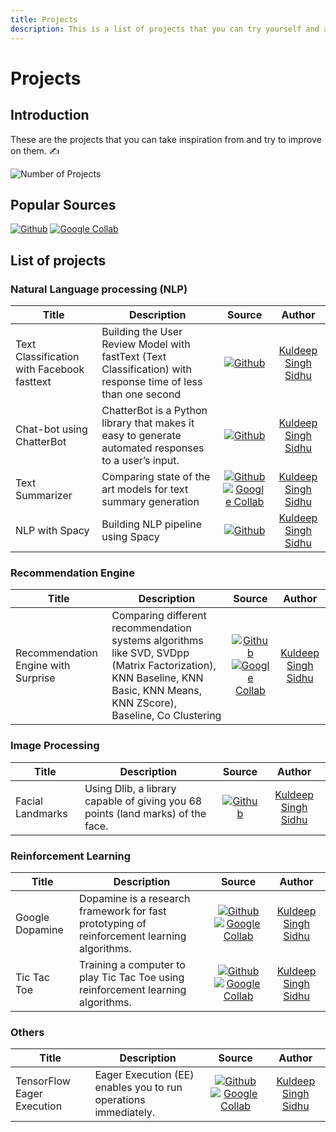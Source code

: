 ```yaml
---
title: Projects
description: This is a list of projects that you can try yourself and add them to your portfolio.
---
```


# Projects

## Introduction

These are the projects that you can take inspiration from and try to improve on them. ✍️

![Number of Projects](https://img.shields.io/badge/Number%20of%20Projects-9-blue?style=flat&labelColor=black&color=blue)

## Popular Sources

[![Github](https://img.shields.io/badge/GitHub-Repository-blue?logo=github&style=flat)](https://github.com)
[![Google Collab](https://colab.research.google.com/assets/colab-badge.svg)](https://colab.research.google.com)
[![]()]()

## List of projects 

### Natural Language processing (NLP)

| Title  | Description  | Source | Author |
|---|---|:-:|:-:|
| Text Classification with Facebook fasttext  | Building the User Review Model with fastText (Text Classification) with response time of less than one second  | [![Github](https://img.shields.io/badge/GitHub-Repository-blue?logo=github&style=flat)](https://github.com/singhsidhukuldeep/Text-Classification-using-FastText)     |[Kuldeep Singh Sidhu](https://www.linkedin.com/in/singhsidhukuldeep/)   |
| Chat-bot using ChatterBot  | ChatterBot is a Python library that makes it easy to generate automated responses to a user’s input.  | [![Github](https://img.shields.io/badge/GitHub-Repository-blue?logo=github&style=flat)](https://github.com/singhsidhukuldeep/https://github.com/singhsidhukuldeep/ChatBot-using-Chatterbot)     |[Kuldeep Singh Sidhu](https://www.linkedin.com/in/singhsidhukuldeep/)   |
| Text Summarizer  |Comparing state of the art models for text summary generation   | [![Github](https://img.shields.io/badge/GitHub-Repository-blue?logo=github&style=flat)](https://github.com/singhsidhukuldeep/Text-Summarizer)  [![Google Collab](https://colab.research.google.com/assets/colab-badge.svg)](https://colab.research.google.com/github/singhsidhukuldeep/Text-Summarizer/blob/master/Text_Summary_%5BGoogle_Colab%5D.ipynb)   |[Kuldeep Singh Sidhu](https://www.linkedin.com/in/singhsidhukuldeep/)   |
| NLP with Spacy  | Building NLP pipeline using Spacy  | [![Github](https://img.shields.io/badge/GitHub-Repository-blue?logo=github&style=flat)](https://github.com/singhsidhukuldeep/NLP-pipeline-using-Spacy)     |[Kuldeep Singh Sidhu](https://www.linkedin.com/in/singhsidhukuldeep/)   |

### Recommendation Engine

| Title  | Description  | Source | Author |
|---|---|:-:|:-:|
| Recommendation Engine with Surprise  | Comparing different recommendation systems algorithms like SVD, SVDpp (Matrix Factorization), KNN Baseline, KNN Basic, KNN Means, KNN ZScore), Baseline, Co Clustering   | [![Github](https://img.shields.io/badge/GitHub-Repository-blue?logo=github&style=flat)](https://github.com/singhsidhukuldeep/Recommendation-System)   [![Google Collab](https://colab.research.google.com/assets/colab-badge.svg)](https://colab.research.google.com/github/singhsidhukuldeep/Recommendation-System/blob/master/Building_Recommender_System_with_Surprise.ipynb)  |[Kuldeep Singh Sidhu](https://www.linkedin.com/in/singhsidhukuldeep/)   |

### Image Processing

| Title  | Description  | Source | Author |
|---|---|:-:|:-:|
| Facial Landmarks  | Using Dlib, a library capable of giving you 68 points (land marks) of the face.   | [![Github](https://img.shields.io/badge/GitHub-Repository-blue?logo=github&style=flat)](https://github.com/singhsidhukuldeep/Facial-landmarks-recognition)    |[Kuldeep Singh Sidhu](https://www.linkedin.com/in/singhsidhukuldeep/)   |

### Reinforcement Learning

| Title  | Description  | Source | Author |
|---|---|:-:|:-:|
| Google Dopamine | Dopamine is a research framework for fast prototyping of reinforcement learning algorithms. | [![Github](https://img.shields.io/badge/GitHub-Repository-blue?logo=github&style=flat)](https://github.com/singhsidhukuldeep/Google-Dopamine)   [![Google Collab](https://colab.research.google.com/assets/colab-badge.svg)](https://colab.research.google.com/drive/1Fj_G_7DU-GIrojw2eY6M25lxp9IzjlAx?usp=sharing)  |[Kuldeep Singh Sidhu](https://www.linkedin.com/in/singhsidhukuldeep/)   |
| Tic Tac Toe | Training a computer to play Tic Tac Toe using reinforcement learning algorithms. | [![Github](https://img.shields.io/badge/GitHub-Repository-blue?logo=github&style=flat)](https://github.com/singhsidhukuldeep/Tic-Tac-Toe-reinforcement-learning)   [![Google Collab](https://colab.research.google.com/assets/colab-badge.svg)](https://colab.research.google.com/github/singhsidhukuldeep/Tic-Tac-Toe-reinforcement-learning/blob/master/Tic_Tac_Toe_reinforcement_learning.ipynb)  |[Kuldeep Singh Sidhu](https://www.linkedin.com/in/singhsidhukuldeep/)   |

### Others

| Title  | Description  | Source | Author |
|---|---|:-:|:-:|
| TensorFlow Eager Execution | Eager Execution (EE) enables you to run operations immediately.  | [![Github](https://img.shields.io/badge/GitHub-Repository-blue?logo=github&style=flat)](https://github.com/singhsidhukuldeep/Tensorflow-Eager-Execution)   [![Google Collab](https://colab.research.google.com/assets/colab-badge.svg)](https://colab.research.google.com/github/singhsidhukuldeep/Tensorflow-Eager-Execution/blob/master/Eager_Execution_(Tensorflow).ipynb)  |[Kuldeep Singh Sidhu](https://www.linkedin.com/in/singhsidhukuldeep/)   |